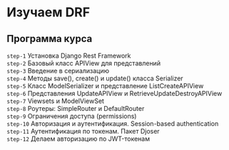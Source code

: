 # Изучаем DRF

## Программа курса	
`step-1` Установка Django Rest Framework <br>
`step-2` Базовый класс APIView для представлений <br>
`step-3` Введение в сериализацию <br>
`step-4` Методы save(), create() и update() класса Serializer <br>
`step-5` Класс ModelSerializer и представление ListCreateAPIView <br>
`step-6` Представления UpdateAPIView и RetrieveUpdateDestroyAPIView <br>
`step-7` Viewsets и ModelViewSet <br>
`step-8` Роутеры: SimpleRouter и DefaultRouter <br>
`step-9` Ограничения доступа (permissions) <br>
`step-10` Авторизация и аутентификация. Session-based authentication <br>
`step-11` Аутентификация по токенам. Пакет Djoser <br>
`step-12` Делаем авторизацию по JWT-токенам <br>
